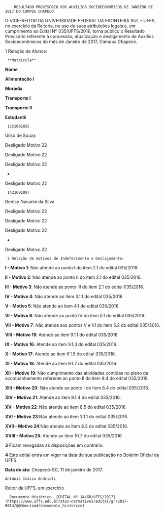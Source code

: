         RESULTADO PROVISÓRIO DOS AUXÍLIOS SOCIOECONÔMICOS DE JANEIRO DE 2017 DO CAMPUS CHAPECÓ  

O VICE-REITOR DA UNIVERSIDADE FEDERAL DA FRONTEIRA SUL - UFFS, no exercício da Reitoria, no uso de suas atribuições legais e, em cumprimento ao Edital Nº 035/UFFS/2016, torna público o Resultado Provisório referente à concessão, atualização e desligamento de Auxílios Socioeconômicos do mês de Janeiro de 2017, *Campus* Chapecó.

 1 Relação de Alunos:

     **Matrícula**

   **Nome**

   **Alimentação I**

   **Moradia**

   **Transporte I**

   **Transporte II**

   **Estudantil**

     1221601025

   Uilso de Souza

   Desligado Motivo 22

   Desligado Motivo 22

   Desligado Motivo 22

   -

   Desligado Motivo 22

     1421601007

   Denise Navarini da Silva

   Desligado Motivo 22

   Desligado Motivo 22

   Desligado Motivo 22

   -

   Desligado Motivo 22

     2 Relação de motivos de Indeferimento e Desligamento:

 **I - Motivo 1**: Não atende ao ponto I do item 2.1 do edital 035/2016.

 **II - Motivo 2**: Não atende ao ponto II do item 2.1 do edital 035/2016.

 **III - Motivo 3**: Não atende ao ponto III do item 2.1 do edital 035/2016.

 **IV - Motivo 4**: Não atende ao item 3.1.1 do edital 035/2016.

 **V - Motivo 5**: Não atende ao item 4.1 do edital 035/2016.

 **VI - Motivo 6**: Não atende ao ponto IV do item 5.1 do edital 035/2016.

 **VII - Motivo 7**: Não atende aos pontos V e VI do item 5.2 do edital 035/2016.

 **VIII - Motivo 15**: Atende ao item 9.1.1 do edital 035/2016.

 **IX - Motivo 16**: Atende ao item 9.1.3 do edital 035/2016.

 **X - Motivo 17**: Atende ao item 9.1.5 do edital 035/2016.

 **XI - Motivo 18**: Atende ao item 9.1.7 do edital 035/2016.

 **XII - Motivo 19**: Não cumprimento das atividades contidas no plano de acompanhamento referente ao ponto II do item 8.4 do edital 035/2016.

 **XIII - Motivo 20**: Não atende ao ponto I do item 8.4 do edital 035/2016.

 **XIV - Motivo 21**: Atende ao item 9.1.4 do edital 035/2016.

 **XV - Motivo 22**: Não atende ao item 8.5 do edital 035/2016.

 **XVI - Motivo 23**:Não atende ao item 3.1.1 do edital 035/2016.

 **XVII - Motivo 24**:Não atende ao item 8.3 do edital 035/2016.

 **XVIII - Motivo 25**: Atende ao item 10.7 do edital 035/2016

 **3** Ficam revogadas as disposições em contrário.

 **4** Este edital entra em vigor na data de sua publicação no Boletim Oficial da UFFS.

  

   **Data do ato:** Chapecó-SC, 11 de janeiro de 2017.   
 

    Antônio Inácio Andrioli   
 Reitor da UFFS, em exercício 

      Documento Histórico  [EDITAL Nº 14/GR/UFFS/2017](https://www.uffs.edu.br/atos-normativos/edital/gr/2017-0014/@@download/documento_historico)     
      